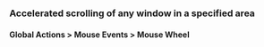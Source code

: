 ### Accelerated scrolling of any window in a specified area

#### Global Actions > Mouse Events > Mouse Wheel

